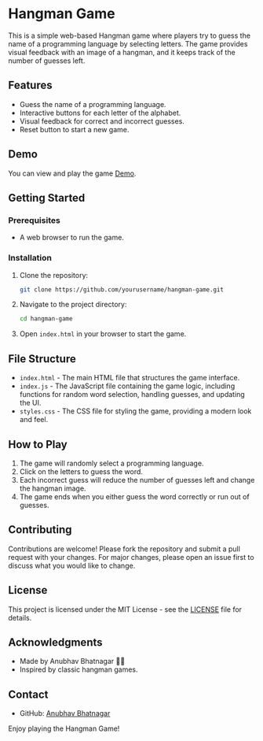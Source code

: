 # Hangman Game

This is a simple web-based Hangman game where players try to guess the name of a programming language by selecting letters. The game provides visual feedback with an image of a hangman, and it keeps track of the number of guesses left.

## Features

- Guess the name of a programming language.
- Interactive buttons for each letter of the alphabet.
- Visual feedback for correct and incorrect guesses.
- Reset button to start a new game.

## Demo

You can view and play the game [Demo](https://10anubhav.github.io/HangMan-Game/).

## Getting Started

### Prerequisites

- A web browser to run the game.

### Installation

1. Clone the repository:

    ```bash
    git clone https://github.com/yourusername/hangman-game.git
    ```

2. Navigate to the project directory:

    ```bash
    cd hangman-game
    ```

3. Open `index.html` in your browser to start the game.

## File Structure

- `index.html` - The main HTML file that structures the game interface.
- `index.js` - The JavaScript file containing the game logic, including functions for random word selection, handling guesses, and updating the UI.
- `styles.css` - The CSS file for styling the game, providing a modern look and feel.

## How to Play

1. The game will randomly select a programming language.
2. Click on the letters to guess the word.
3. Each incorrect guess will reduce the number of guesses left and change the hangman image.
4. The game ends when you either guess the word correctly or run out of guesses.

## Contributing

Contributions are welcome! Please fork the repository and submit a pull request with your changes. For major changes, please open an issue first to discuss what you would like to change.

## License

This project is licensed under the MIT License - see the [LICENSE](LICENSE) file for details.

## Acknowledgments

- Made by Anubhav Bhatnagar 🙋‍♂️
- Inspired by classic hangman games.

## Contact

- GitHub: [Anubhav Bhatnagar](https://github.com/10anubhav)

Enjoy playing the Hangman Game!
